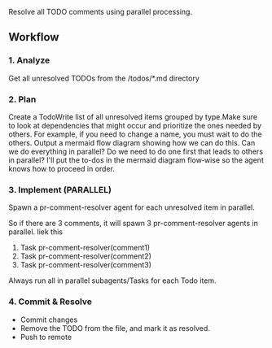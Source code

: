 Resolve all TODO comments using parallel processing.

## Workflow

### 1. Analyze

Get all unresolved TODOs from the /todos/\*.md directory

### 2. Plan

Create a TodoWrite list of all unresolved items grouped by type.Make sure to look at dependencies that might occur and prioritize the ones needed by others. For example, if you need to change a name, you must wait to do the others. Output a mermaid flow diagram showing how we can do this. Can we do everything in parallel? Do we need to do one first that leads to others in parallel? I'll put the to-dos in the mermaid diagram flow‑wise so the agent knows how to proceed in order.

### 3. Implement (PARALLEL)

Spawn a pr-comment-resolver agent for each unresolved item in parallel.

So if there are 3 comments, it will spawn 3 pr-comment-resolver agents in parallel. liek this

1. Task pr-comment-resolver(comment1)
2. Task pr-comment-resolver(comment2)
3. Task pr-comment-resolver(comment3)

Always run all in parallel subagents/Tasks for each Todo item.

### 4. Commit & Resolve

- Commit changes
- Remove the TODO from the file, and mark it as resolved.
- Push to remote
